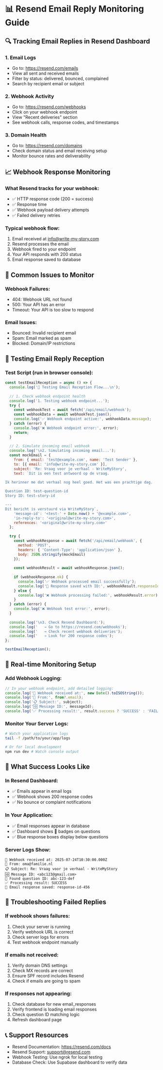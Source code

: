 # 📊 Resend Email Reply Monitoring Guide

## 🔍 Tracking Email Replies in Resend Dashboard

### 1. **Email Logs**
- Go to: https://resend.com/emails
- View all sent and received emails
- Filter by status: delivered, bounced, complained
- Search by recipient email or subject

### 2. **Webhook Activity**
- Go to: https://resend.com/webhooks
- Click on your webhook endpoint
- View "Recent deliveries" section
- See webhook calls, response codes, and timestamps

### 3. **Domain Health**
- Go to: https://resend.com/domains
- Check domain status and email receiving setup
- Monitor bounce rates and deliverability

## 📈 Webhook Response Monitoring

### What Resend tracks for your webhook:
- ✅ HTTP response code (200 = success)
- ✅ Response time
- ✅ Webhook payload delivery attempts
- ✅ Failed delivery retries

### Typical webhook flow:
1. Email received at info@write-my-story.com
2. Resend processes the email
3. Webhook fired to your endpoint
4. Your API responds with 200 status
5. Email response saved to database

## 🚨 Common Issues to Monitor

### Webhook Failures:
- 404: Webhook URL not found
- 500: Your API has an error
- Timeout: Your API is too slow to respond

### Email Issues:
- Bounced: Invalid recipient email
- Spam: Email marked as spam
- Blocked: Domain/IP restrictions

## 🧪 Testing Email Reply Reception

### Test Script (run in browser console):
```javascript
const testEmailReception = async () => {
  console.log('🧪 Testing Email Reception Flow...\n');
  
  // 1. Check webhook endpoint health
  console.log('1. Testing webhook endpoint...');
  try {
    const webhookTest = await fetch('/api/email/webhook');
    const webhookData = await webhookTest.json();
    console.log('✅ Webhook endpoint active:', webhookData.message);
  } catch (error) {
    console.log('❌ Webhook endpoint error:', error);
    return;
  }
  
  // 2. Simulate incoming email webhook
  console.log('\n2. Simulating incoming email...');
  const mockEmail = {
    from: { email: 'test@example.com', name: 'Test Sender' },
    to: [{ email: 'info@write-my-story.com' }],
    subject: 'Re: Vraag voor je verhaal - WriteMyStory',
    text: `Dit is een test antwoord op de vraag.
    
Ik herinner me dat verhaal nog heel goed. Het was een prachtige dag.

Question ID: test-question-id
Story ID: test-story-id

---
Dit bericht is verstuurd via WriteMyStory`,
    'message-id': '<test-' + Date.now() + '@example.com>',
    'in-reply-to': '<original@write-my-story.com>',
    references: '<original@write-my-story.com>'
  };
  
  try {
    const webhookResponse = await fetch('/api/email/webhook', {
      method: 'POST',
      headers: { 'Content-Type': 'application/json' },
      body: JSON.stringify(mockEmail)
    });
    
    const webhookResult = await webhookResponse.json();
    
    if (webhookResponse.ok) {
      console.log('✅ Webhook processed email successfully');
      console.log('📧 Response saved with ID:', webhookResult.responseId);
    } else {
      console.log('❌ Webhook processing failed:', webhookResult.error);
    }
  } catch (error) {
    console.log('❌ Webhook test error:', error);
  }
  
  console.log('\n3. Check Resend Dashboard:');
  console.log('   → Go to https://resend.com/webhooks');
  console.log('   → Check recent webhook deliveries');
  console.log('   → Look for 200 response codes');
};

testEmailReception();
```

## 📱 Real-time Monitoring Setup

### Add Webhook Logging:
```javascript
// In your webhook endpoint, add detailed logging:
console.log('📧 Webhook received at:', new Date().toISOString());
console.log('📨 From:', from?.email);
console.log('📋 Subject:', subject);
console.log('🆔 Message ID:', messageId);
console.log('✅ Processing result:', result.success ? 'SUCCESS' : 'FAILED');
```

### Monitor Your Server Logs:
```bash
# Watch your application logs
tail -f /path/to/your/app/logs

# Or for local development
npm run dev # Watch console output
```

## 🎯 What Success Looks Like

### In Resend Dashboard:
- ✅ Emails appear in email logs
- ✅ Webhook shows 200 response codes
- ✅ No bounce or complaint notifications

### In Your Application:
- ✅ Email responses appear in database
- ✅ Dashboard shows 📧 badges on questions
- ✅ Blue response boxes display below questions

### Server Logs Show:
```
📧 Webhook received at: 2025-07-24T10:30:00.000Z
📨 From: oma@familie.nl
📋 Subject: Re: Vraag voor je verhaal - WriteMyStory
🆔 Message ID: <abc123@gmail.com>
🎯 Found question ID: abc-123-def
✅ Processing result: SUCCESS
📧 Email response saved: response-id-456
```

## 🚨 Troubleshooting Failed Replies

### If webhook shows failures:
1. Check your server is running
2. Verify webhook URL is correct
3. Check server logs for errors
4. Test webhook endpoint manually

### If emails not received:
1. Verify domain DNS settings
2. Check MX records are correct
3. Ensure SPF record includes Resend
4. Check if emails are going to spam

### If responses not appearing:
1. Check database for new email_responses
2. Verify frontend is loading email responses
3. Check question ID matching logic
4. Refresh dashboard page

## 📞 Support Resources

- Resend Documentation: https://resend.com/docs
- Resend Support: support@resend.com
- Webhook Testing: Use ngrok for local testing
- Database Check: Use Supabase dashboard to verify data
